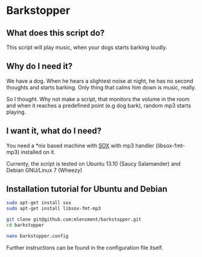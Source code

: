 # Barkstopper

## What does this script do?
This script will play music, when your dogs starts barking loudly.

## Why do I need it?
We have a dog. When he hears a slightest noise at night, he has no second thoughts and starts barking. Only thing that calms him down is music, really.

So I thought. Why not make a script, that monitors the volume in the room and when it reaches a predefined point (e.g dog bark), random mp3 starts playing.

## I want it, what do I need?
You need a *nix based machine with [SOX](http://sox.sourceforge.net/) with mp3 handler (libsox-fmt-mp3) installed on it.

Currenty, the script is tested on Ubuntu 13.10 (Saucy Salamander) and Debian GNU/Linux 7 (Wheezy)

## Installation tutorial for Ubuntu and Debian

```bash
sudo apt-get install sox
sudo apt-get install libsox-fmt-mp3

git clone git@github.com:mlensment/barkstopper.git
cd barkstopper

nano barkstopper.config
```

Further instructions can be found in the configuration file itself.
